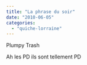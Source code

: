 ```yaml
---
title: "La phrase du soir"
date: "2010-06-05"
categories: 
  - "quiche-lorraine"
---
```


Plumpy Trash

Ah les PD ils sont tellement PD
